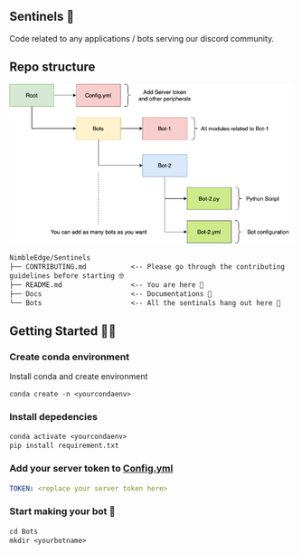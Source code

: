 ## Sentinels 🤖

Code related to any applications / bots serving our discord community.

## Repo structure

<p align="center">
  <img src="./assets/structure.png" />
</p>

```
NimbleEdge/Sentinels
├── CONTRIBUTING.md           <-- Please go through the contributing guidelines before starting 🤓
├── README.md                 <-- You are here 📌
├── Docs                      <-- Documentations 📄
└── Bots                      <-- All the sentinals hang out here 🌝 
```

## Getting Started 🦾🤖

### Create conda environment 

Install conda and create environment

```
conda create -n <yourcondaenv>
```

### Install depedencies

```
conda activate <yourcondaenv>
pip install requirement.txt
```
### Add your server token to [Config.yml](https://github.com/NimbleEdge/Sentinels/blob/master/config/config.yml)

```yml
TOKEN: <replace your server token here>

```

### Start making your bot 🦾
```
cd Bots
mkdir <yourbotname>
```

